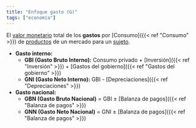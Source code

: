 ```yaml
---
title: "Enfoque gasto (G)"
tags: ["economia"]
---
```

El [valor monetario](#) total de los **gastos** por [Consumo]({{< ref "Consumo" >}}) de [productos](#) de un mercado para un [sujeto](#).

- **Gasto interno:**
	- **GBI (Gasto Bruto Interno):** Consumo privado + [Inversión]({{< ref "Inversión" >}}) + [Gastos del gobierno]({{< ref "Gastos del gobierno" >}})
	- **GNI (Gasto Neto Interno):** GBI - [Depreciaciones]({{< ref "Depreciaciones" >}})
- **Gasto nacional:**
	- **GBN (Gasto Bruto Nacional)** = GBI ± [Balanza de pagos]({{< ref "Balanza de pagos" >}})
	- **GNN (Gasto Neto Nacional)** = GNI ± [Balanza de pagos]({{< ref "Balanza de pagos" >}})